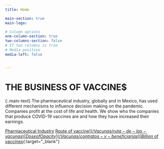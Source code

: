 ```yaml
---
title: Home

main-section: true
main-logo:

# Column options
one-column-section: true
two-columns-section: false
# If two columns is true
# Media position
media-left: false


---
```

# THE BUSINESS OF VACCINE$

{:.main-text}
The pharmaceutical industry, globally and in Mexico, has used different mechanisms to influence decision making on the pandemic. Companies profit at the cost of life and health. We show who the companies that produce COVID-19 vaccines are and how they have increased their earnings.

[Pharmaceutical Industry](/Vacunas/industria-farmaceutica)
[Route of vaccine$](/Vacunas/ruta-de-las-vacunas)
[Dose of Opacity](/Vacunas/contratos-y-beneficiarias)
[Billion$ of vaccines](https://poderlatam.org/2022/06/estos-son-los-milmillonarios-que-ensancharon-su-fortuna-vendiendo-vacunas-covid-a-mexico/){:target="_blank"}




